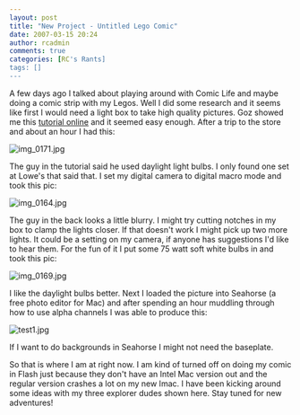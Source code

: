 ```yaml
---
layout: post
title: "New Project - Untitled Lego Comic"
date: 2007-03-15 20:24
author: rcadmin
comments: true
categories: [RC's Rants]
tags: []
---
```

A few days ago I talked about playing around with Comic Life and maybe doing a comic strip with my Legos. Well I did some research and it seems like first I would need a light box to take high quality pictures. Goz showed me this <a target="_blank" href="http://www.ourmedia.org/node/253481">tutorial online</a> and it seemed easy enough. After a trip to the store and about an hour I had this:

<img id="image1056" alt="img_0171.jpg" src="http://bitsmack.com/wp/wp-content/uploads/2007/03/img_0171.jpg" />

The guy in the tutorial said he used daylight light bulbs. I only found one set at Lowe's that said that. I set my digital camera to digital macro mode and took this pic:

<img id="image1057" alt="img_0164.jpg" src="http://bitsmack.com/wp/wp-content/uploads/2007/03/img_0164.jpg" />

The guy in the back looks a little blurry. I might try cutting notches in my box to clamp the lights closer. If that doesn't work I might pick up two more lights. It could be a setting on my camera, if anyone has suggestions I'd like to hear them. For the fun of it I put some 75 watt soft white bulbs in and took this pic:

<img id="image1058" alt="img_0169.jpg" src="http://bitsmack.com/wp/wp-content/uploads/2007/03/img_0169.jpg" />

I like the daylight bulbs better. Next I loaded the picture into Seahorse (a free photo editor for Mac) and after spending an hour muddling through how to use alpha channels I was able to produce this:

<img id="image1059" alt="test1.jpg" src="http://bitsmack.com/wp/wp-content/uploads/2007/03/test1.jpg" />

If I want to do backgrounds in Seahorse I might not need the baseplate.

So that is where I am at right now. I am kind of turned off on doing my comic in Flash just because they don't have an Intel Mac version out and the regular version crashes a lot on my new Imac. I have been kicking around some ideas with my three explorer dudes shown here. Stay tuned for new adventures!
